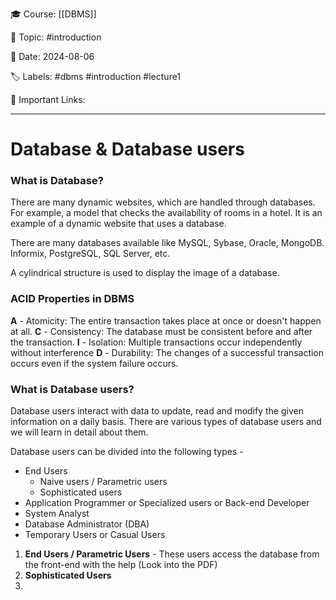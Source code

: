 🎓  Course: [[DBMS]]

📖  Topic: #introduction 

📆  Date: 2024-08-06

🏷️  Labels: #dbms #introduction #lecture1 

🔗  Important Links: 

---

# Database & Database users

### What is Database?

There are many dynamic websites, which are handled through databases. For example, a model that checks the availability of rooms in a hotel. It is an example of a dynamic website that uses a database.

There are many databases available like MySQL, Sybase, Oracle, MongoDB. Informix,  PostgreSQL, SQL Server, etc.

A cylindrical structure is used to display the image of a database.

### ACID Properties in DBMS

**A** - Atomicity: The entire transaction takes place at once or doesn't happen at all.
**C** - Consistency: The database must be consistent before and after the transaction.
**I** - Isolation: Multiple transactions occur independently without interference
**D** - Durability: The changes of a successful transaction occurs even if the system failure occurs.

### What is Database users?

Database users interact with data to update, read and modify  the given information on a daily basis. There are various types of database users and we will learn in detail about them.

Database users can be divided into the following types -

- End Users
	- Naive users / Parametric users
	- Sophisticated users
- Application Programmer or Specialized users or Back-end Developer
- System Analyst
- Database Administrator (DBA)
- Temporary Users or Casual Users

1. **End Users / Parametric Users** - These users access the database from the front-end with the help (Look into the PDF)
2. **Sophisticated Users**
3. 
